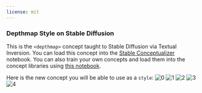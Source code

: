 ```yaml
---
license: mit
---
```

### Depthmap Style on Stable Diffusion
This is the `<depthmap>` concept taught to Stable Diffusion via Textual Inversion. You can load this concept into the [Stable Conceptualizer](https://colab.research.google.com/github/huggingface/notebooks/blob/main/diffusers/stable_conceptualizer_inference.ipynb) notebook. You can also train your own concepts and load them into the concept libraries using [this notebook](https://colab.research.google.com/github/huggingface/notebooks/blob/main/diffusers/sd_textual_inversion_training.ipynb).

Here is the new concept you will be able to use as a `style`:
![<depthmap> 0](https://huggingface.co/sd-concepts-library/depthmap-style/resolve/main/concept_images/3.jpeg)
![<depthmap> 1](https://huggingface.co/sd-concepts-library/depthmap-style/resolve/main/concept_images/0.jpeg)
![<depthmap> 2](https://huggingface.co/sd-concepts-library/depthmap-style/resolve/main/concept_images/1.jpeg)
![<depthmap> 3](https://huggingface.co/sd-concepts-library/depthmap-style/resolve/main/concept_images/2.jpeg)
![<depthmap> 4](https://huggingface.co/sd-concepts-library/depthmap-style/resolve/main/concept_images/4.jpeg)

